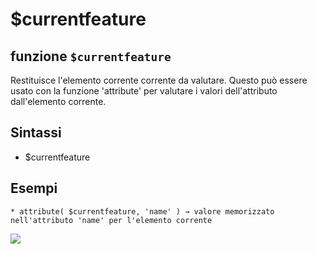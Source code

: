 # $currentfeature

## funzione `$currentfeature`

Restituisce l'elemento corrente corrente da valutare. Questo può essere usato con la funzione 'attribute' per valutare i valori dell'attributo dall'elemento corrente.

## Sintassi

* $currentfeature

## Esempi

```text
* attribute( $currentfeature, 'name' ) → valore memorizzato nell'attributo 'name' per l'elemento corrente
```

![](https://github.com/pigreco/HfcQGIS/tree/852bbb62a0d5b7739914d4de0ea5b1ebbb5d81d1/img/record_e_attributi/$currentfeature1.png)

